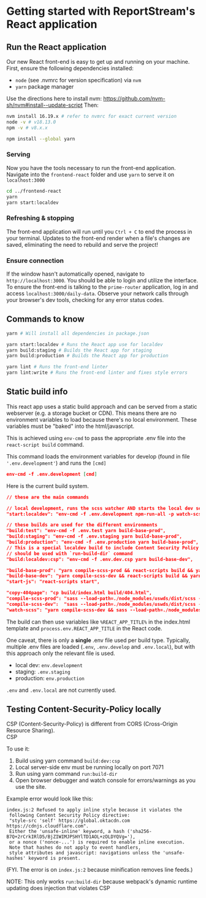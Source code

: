 # Getting started with ReportStream's React application

## Run the React application

Our new React front-end is easy to get up and running on your machine. First, ensure the following dependencies
installed:

-   `node` (see .nvmrc for version specification) via `nvm`
-   `yarn` package manager

Use the directions here to install nvm: https://github.com/nvm-sh/nvm#install--update-script
Then:

```bash
nvm install 16.19.x # refer to nvmrc for exact current version
node -v # v18.13.0
npm -v # v8.x.x

npm install --global yarn
```

### Serving

Now you have the tools necessary to run the front-end application. Navigate into the `frontend-react` folder
and use `yarn` to serve it on `localhost:3000`

```bash
cd ../frontend-react
yarn
yarn start:localdev
```

### Refreshing & stopping

The front-end application will run until you `Ctrl + C` to end the process in your terminal. Updates to the front-end
render when a file's changes are saved, eliminating the need to rebuild and serve the project!

### Ensure connection

If the window hasn't automatically opened, navigate to `http://localhost:3000`.
You should be able to login and utilize the interface. To ensure the front-end is talking to the `prime-router` application,
log in and access `localhost:3000/daily-data`. Observe your network calls through your browser's dev tools, checking
for any error status codes.

## Commands to know

```bash
yarn # Will install all dependencies in package.json

yarn start:localdev # Runs the React app use for localdev
yarn build:staging # Builds the React app for staging
yarn build:production # Builds the React app for production

yarn lint # Runs the front-end linter
yarn lint:write # Runs the front-end linter and fixes style errors
```

## Static build info

This react app uses a static build approach and can be served from a static webserver (e.g. a storage bucket or CDN).
This means there are no environment variables to load because there's no local environment. These variables must be "baked" into
the html/javascript.

This is achieved using `env-cmd` to pass the appropriate .env file into the `react-script build` command.

This command loads the environment variables for develop (found in file `'.env.development'`) and runs the `[cmd]`

```json
env-cmd -f .env.development [cmd]
```

Here is the current build system.

```json
// these are the main commands

// local development, runs the scss watcher AND starts the local dev server in parallel
"start:localdev": "env-cmd -f .env.development npm-run-all -p watch-scss start-js",

// these builds are used for the different environments
"build:test": "env-cmd -f .env.test yarn build-base-prod",
"build:staging": "env-cmd -f .env.staging yarn build-base-prod",
"build:production": "env-cmd -f .env.production yarn build-base-prod",
// This is a special localdev build to include Content Security Policy <meta>
// should be used with `run-build-dir` command
"build:localdev:csp": "env-cmd -f .env.dev.csp yarn build-base-dev",

"build-base-prod": "yarn compile-scss-prod && react-scripts build && yarn copy-404page",
"build-base-dev": "yarn compile-scss-dev && react-scripts build && yarn copy-404page",
"start-js": "react-scripts start",

"copy-404page": "cp build/index.html build/404.html",
"compile-scss-prod": "sass --load-path=./node_modules/uswds/dist/scss --no-source-map --style=compressed --quiet src/global.scss:src/content/generated/global.out.css",
"compile-scss-dev":  "sass --load-path=./node_modules/uswds/dist/scss --embed-source-map --quiet-deps src/global.scss:src/content/generated/global.out.css",
"watch-scss": "yarn compile-scss-dev && sass --load-path=./node_modules/uswds/dist/scss --embed-source-map --quiet-deps -w src/global.scss:src/content/generated/global.out.css",
```

The build can then use variables like `%REACT_APP_TITLE%` in the index.html template and `process.env.REACT_APP_TITLE` in the React code.

One caveat, there is only a **single** .env file used per build type. Typically, multiple .env files are loaded (`.env`, `.env.develop` and `.env.local`), but with this approach only the relevant file is used.

-   local dev: `env.development`
-   staging: `.env.staging`
-   production: `env.production`

`.env` and `.env.local` are not currently used.

## Testing Content-Security-Policy locally

CSP (Content-Security-Policy) is different from CORS (Cross-Origin Resource Sharing).  
CSP

To use it:

1. Build using yarn command `build:dev:csp`
2. Local server-side env must be running locally on port 7071
3. Run using yarn command `run:build-dir`
4. Open browser debugger and watch console for errors/warnings as you use the site.

Example error would look like this:

```
index.js:2 Refused to apply inline style because it violates the
 following Content Security Policy directive:
 "style-src 'self' https://global.oktacdn.com https://cdnjs.cloudflare.com".
 Either the 'unsafe-inline' keyword, a hash ('sha256-B7Q+2rCrkIRlD5/BjZIWIMJPSHYlTD1AOL+zDLDYQVg='),
 or a nonce ('nonce-...') is required to enable inline execution.
 Note that hashes do not apply to event handlers,
 style attributes and javascript: navigations unless the 'unsafe-hashes' keyword is present.
```

(FYI. The error is on `index.js:2` because minification removes line feeds.)

NOTE: This only works `run:build-dir` because webpack's dynamic runtime updating does injection that violates CSP
